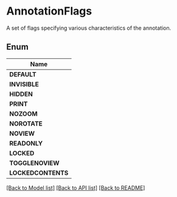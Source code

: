 
# AnnotationFlags
A set of flags specifying various characteristics of the annotation.

## Enum
| Name |
| ----------- |
| **DEFAULT** |
| **INVISIBLE** |
| **HIDDEN** |
| **PRINT** |
| **NOZOOM** |
| **NOROTATE** |
| **NOVIEW** |
| **READONLY** |
| **LOCKED** |
| **TOGGLENOVIEW** |
| **LOCKEDCONTENTS** |

[[Back to Model list]](../../README.md#documentation-for-models) [[Back to API list]](../../README.md#documentation-for-api-endpoints) [[Back to README]](../../README.md)


